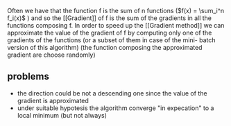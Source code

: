 Often we have that the function f is the sum of n functions ($f(x) = \sum_i^n f_i(x)$ ) and so the [[Gradient]] of f is the sum of the gradients in all the functions composing f. 
In order to speed up the [[Gradient method]] we can approximate the value of the gradient of f by computing only one of the gradients of the functions (or a subset of them in case of the mini- batch version of this algorithm) (the function composing the approximated gradient are choose randomly)

## problems 
- the direction could be not a descending one since the value of the gradient is approximated
- under suitable hypotesis the algorithm converge "in expecation" to a local minimum (but not always)